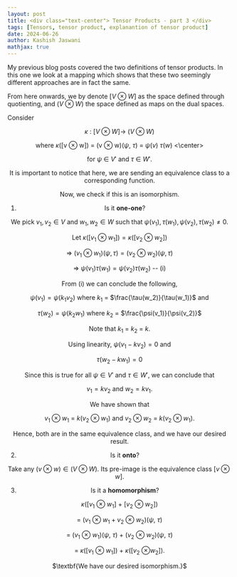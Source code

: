 ```yaml
---
layout: post
title: <div class="text-center"> Tensor Products - part 3 </div>
tags: [Tensors, tensor product, explanantion of tensor product]
date: 2024-06-26
author: Kashish Jaswani
mathjax: true
---
```

My previous blog posts covered the two definitions of tensor products. In this one we look at a mapping which shows that these two seemingly different approaches are in fact the same.

From here onwards, we by denote [$V \otimes W$] as the space defined through quotienting, and 
($V \otimes W$) the space defined as maps on the dual spaces.

Consider <center> $\kappa$ : [$V \otimes W] \rightarrow$ ($V \otimes W$) 

where $\kappa$([v $\otimes$ w]) = (v $\otimes$ w)($\psi$, $\tau$) = $\psi(v)$ $\tau(w)$
<\center>

for $\psi$ $\in$ $V'$ and $\tau$ $\in$ $W'$.

It is important to notice that here, we are sending an equivalence class to a corresponding function.

Now, we check if this is an isomorphism.
1. Is it $\textbf{one-one}$?


We pick  $v_1,v_2 \in V$ and $w_1, w_2 \in W$ such that $\psi(v_1), \tau(w_1), \psi(v_2),\tau(w_2) \neq 0$.

Let $\kappa([v_1 \otimes w_1]) = \kappa([v_2 \otimes w_2])$

$\Rightarrow$  $(v_1 \otimes w_1)(\psi, \tau) = (v_2 \otimes w_2)(\psi, \tau)$ 

$\Rightarrow$ $\psi(v_1)\tau(w_1) = \psi(v_2)\tau(w_2)$ -- (i)

From (i) we can conclude the following,

$\psi(v_1) = \psi(k_1v_2)$ where $k_1$ = $\frac{\tau(w_2)}{\tau(w_1)}$ and

$\tau(w_2) = \psi(k_2w_1)$ where $k_2$ = $\frac{\psi(v_1)}{\psi(v_2)}$

Note that $k_1$ = $k_2$ = $k$.

Using linearity, $\psi(v_1 - kv_2) = 0$ and

$\tau(w_2 - kw_1) = 0$ 

Since this is true for all $\psi \in V'$ and $\tau \in W'$, we can conclude that 

$v_1 = kv_2$ and $w_2 = kv_1$.

We have shown that 

$v_1 \otimes w_1$ = $k(v_2 \otimes w_1$) and
$v_2 \otimes w_2$ = $k(v_2 \otimes w_1$).

Hence, both are in the same equivalence class, and we have our desired result. 

2. Is it $\textbf{onto}$? 

Take any ($v \otimes w) \in (V \otimes W)$.
Its pre-image is the equivalence class [$v \otimes w$].

3. Is it a $\textbf{homomorphism}$?
   
$\kappa$([$v_1$ $\otimes$ $w_1$] + [$v_2$ $\otimes$ $w_2$]) 

= ($v_1$ $\otimes$ $w_1 + v_2$ $\otimes$ $w_2$)($\psi$, $\tau$)

= ($v_1$ $\otimes$ $w_1$)($\psi$, $\tau$) + ($v_2$ $\otimes$ $w_2$)($\psi$, $\tau$)

= $\kappa$([$v_1$ $\otimes$ $w_1$]) + $\kappa$([$v_2$ $\otimes w_2$]).

<center> $\textbf{We have our desired isomorphism.}$ </center>



